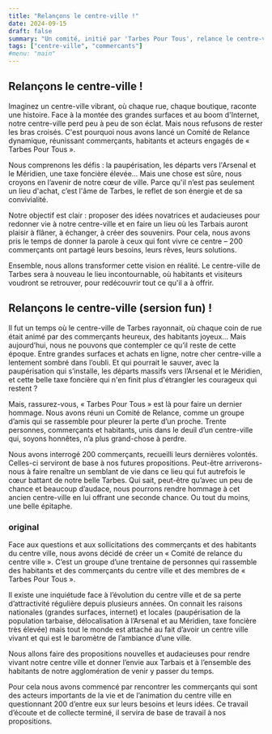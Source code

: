 ```yaml
---
title: "Relançons le centre-ville !"
date: 2024-09-15
draft: false
summary: "Un comité, initié par 'Tarbes Pour Tous', relance le centre-ville de Tarbes avec des propositions audacieuses basées sur les idées de 200 commerçants."
tags: ["centre-ville", "commercants"]
#menu: "main"
---
```


## Relançons le centre-ville !

Imaginez un centre-ville vibrant, où chaque rue, chaque boutique, raconte une histoire. Face à la montée des grandes surfaces et au boom d'Internet, notre centre-ville perd peu à peu de son éclat. Mais nous refusons de rester les bras croisés. C'est pourquoi nous avons lancé un Comité de Relance dynamique, réunissant commerçants, habitants et acteurs engagés de « Tarbes Pour Tous ».

Nous comprenons les défis : la paupérisation, les départs vers l'Arsenal et le Méridien, une taxe foncière élevée… Mais une chose est sûre, nous croyons en l’avenir de notre cœur de ville. Parce qu'il n’est pas seulement un lieu d'achat, c’est l'âme de Tarbes, le reflet de son énergie et de sa convivialité.

Notre objectif est clair : proposer des idées novatrices et audacieuses pour redonner vie à notre centre-ville et en faire un lieu où les Tarbais auront plaisir à flâner, à échanger, à créer des souvenirs. Pour cela, nous avons pris le temps de donner la parole à ceux qui font vivre ce centre – 200 commerçants ont partagé leurs besoins, leurs rêves, leurs solutions.

Ensemble, nous allons transformer cette vision en réalité. Le centre-ville de Tarbes sera à nouveau le lieu incontournable, où habitants et visiteurs voudront se retrouver, pour redécouvrir tout ce qu'il a à offrir.

## Relançons le centre-ville (sersion fun) !

Il fut un temps où le centre-ville de Tarbes rayonnait, où chaque coin de rue était animé par des commerçants heureux, des habitants joyeux… Mais aujourd’hui, nous ne pouvons que contempler ce qu’il reste de cette époque. Entre grandes surfaces et achats en ligne, notre cher centre-ville a lentement sombré dans l’oubli. Et qui pourrait le sauver, avec la paupérisation qui s’installe, les départs massifs vers l’Arsenal et le Méridien, et cette belle taxe foncière qui n'en finit plus d'étrangler les courageux qui restent ?

Mais, rassurez-vous, « Tarbes Pour Tous » est là pour faire un dernier hommage. Nous avons réuni un Comité de Relance, comme un groupe d’amis qui se rassemble pour pleurer la perte d’un proche. Trente personnes, commerçants et habitants, unis dans le deuil d’un centre-ville qui, soyons honnêtes, n’a plus grand-chose à perdre.

Nous avons interrogé 200 commerçants, recueilli leurs dernières volontés. Celles-ci serviront de base à nos futures propositions. Peut-être arriverons-nous à faire renaître un semblant de vie dans ce lieu qui fut autrefois le cœur battant de notre belle Tarbes. Qui sait, peut-être qu’avec un peu de chance et beaucoup d’audace, nous pourrons rendre hommage à cet ancien centre-ville en lui offrant une seconde chance. Ou tout du moins, une belle épitaphe.

### original

Face aux questions et aux sollicitations des commerçants et des habitants du centre ville, nous avons décidé de créer un « Comité de relance du centre ville ». C’est un groupe d’une trentaine de personnes qui rassemble des habitants et des commerçants du centre ville et des membres de « Tarbes Pour Tous ». 

Il existe une inquiétude face à l’évolution du centre ville et de sa perte d’attractivité régulière depuis plusieurs années. On connait les raisons nationales (grandes surfaces, internet) et locales (paupérisation de la population tarbaise, délocalisation à l’Arsenal et au Méridien, taxe foncière très élevée) mais tout le monde est attaché au fait d’avoir un centre ville vivant et qui est le baromètre de l’ambiance d’une ville.

Nous allons faire des propositions nouvelles et audacieuses pour rendre vivant notre centre ville et donner l’envie aux Tarbais et à l’ensemble des habitants de notre agglomération de venir y passer du temps.

Pour cela nous avons commencé par rencontrer les commerçants qui sont des acteurs importants de la vie et de l’animation du centre ville en questionnant 200 d’entre eux sur leurs besoins et leurs idées. Ce travail d’écoute et de collecte terminé, il servira de base de travail à nos propositions. 
